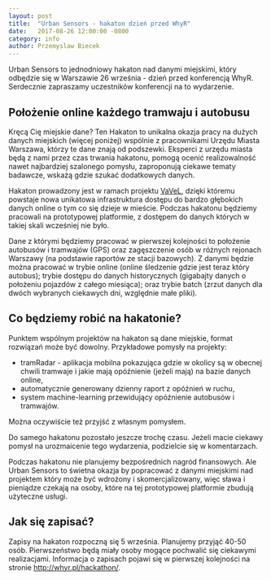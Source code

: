 ```yaml
---
layout: post
title:  "Urban Sensors - hakaton dzień przed WhyR"
date:   2017-08-26 12:00:00 -0800
category: info
author: Przemyslaw Biecek
---
```


Urban Sensors to jednodniowy hakaton nad danymi miejskimi, który odbędzie się w Warszawie 26 września - dzień przed konferencją WhyR. 
Serdecznie zapraszamy uczestników konferencji na to wydarzenie.

## Położenie online każdego tramwaju i autobusu

Kręcą Cię miejskie dane? Ten Hakaton to unikalna okazja pracy na dużych danych miejskich (więcej poniżej) wspólnie z pracownikami Urzędu Miasta Warszawa, którzy te dane znają od podszewki. Eksperci z urzędu miasta będą z nami przez czas trwania hakatonu, pomogą ocenić realizowalność nawet najbardziej szalonego pomysłu, zaproponują ciekawe tematy badawcze, wskażą gdzie szukać dodatkowych danych.

Hakaton prowadzony jest w ramach projektu <a href="http://vavel-project.eu">VaVeL</a>, dzięki któremu powstaje nowa unikatowa infrastruktura dostępu do bardzo głębokich danych online o tym co się dzieje w mieście. Podczas hakatonu będziemy pracowali na prototypowej platformie, z dostępem do danych których w takiej skali wcześniej nie było.

Dane z którymi będziemy pracować w pierwszej kolejności to położenie autobusów i tramwajów (GPS) oraz zagęszczenie osób w różnych rejonach Warszawy (na podstawie raportów ze stacji bazowych). Z danymi będzie można pracować w trybie online (online śledzenie gdzie jest teraz który autobus); trybie dostępu do danych historycznych (gigabajty danych o położeniu pojazdów z całego miesiąca); oraz trybie batch (zrzut danych dla dwóch wybranych ciekawych dni, względnie małe pliki).

## Co będziemy robić na hakatonie?

Punktem wspólnym projektów na hakaton są dane miejskie, format rozwiązań może być dowolny. Przykładowe pomysły na projekty:

-	tramRadar - aplikacja mobilna pokazująca gdzie w okolicy są w obecnej chwili tramwaje i jakie mają opóźnienie (jeżeli mają) na bazie danych online, 
-	automatycznie generowany dzienny raport z opóźnień w ruchu, 
-	system machine-learning przewidujący opóźnienie autobusów i tramwajów.

Można oczywiście też przyjść z własnym pomysłem.

Do samego hakatonu pozostało jeszcze trochę czasu. Jeżeli macie ciekawy pomysł na urozmaicenie tego wydarzenia, podzielcie się w komentarzach.

Podczas hakatonu nie planujemy bezpośrednich nagród finansowych. 
Ale Urban Sensors to świetna okazja by popracować z danymi miejskimi nad projektem który może być wdrożony i skomercjalizowany, więc sława i pieniądze czekają na osoby, które na tej prototypowej platformie zbudują użyteczne usługi.

## Jak się zapisać?

Zapisy na hakaton rozpoczną się 5 września. 
Planujemy przyjąć 40-50 osób. 
Pierwszeństwo będą miały osoby mogące pochwalić się ciekawymi realizacjami.
Informacja o zapisach pojawi się w pierwszej kolejności na stronie <a href="http://whyr.pl/hackathon/">http://whyr.pl/hackathon/</a>.

